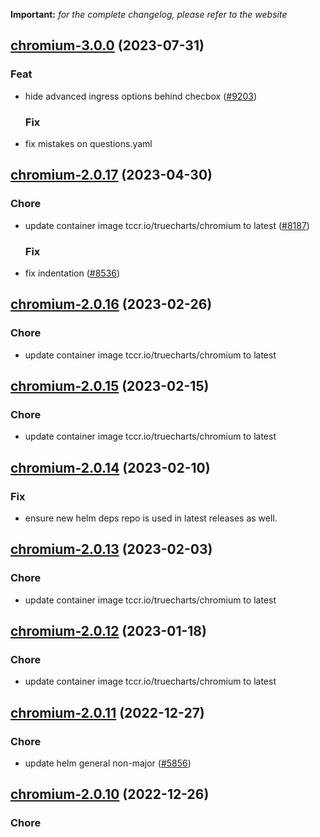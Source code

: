**Important:**
*for the complete changelog, please refer to the website*













## [chromium-3.0.0](https://github.com/truecharts/charts/compare/chromium-2.0.17...chromium-3.0.0) (2023-07-31)

### Feat

- hide advanced ingress options behind checbox ([#9203](https://github.com/truecharts/charts/issues/9203))
  
  ### Fix

- fix mistakes on questions.yaml
  
  


## [chromium-2.0.17](https://github.com/truecharts/charts/compare/chromium-2.0.16...chromium-2.0.17) (2023-04-30)

### Chore

- update container image tccr.io/truecharts/chromium to latest ([#8187](https://github.com/truecharts/charts/issues/8187))
  
  ### Fix

- fix indentation ([#8536](https://github.com/truecharts/charts/issues/8536))
  
  


## [chromium-2.0.16](https://github.com/truecharts/charts/compare/chromium-2.0.15...chromium-2.0.16) (2023-02-26)

### Chore

- update container image tccr.io/truecharts/chromium to latest
  
  


## [chromium-2.0.15](https://github.com/truecharts/charts/compare/chromium-2.0.14...chromium-2.0.15) (2023-02-15)

### Chore

- update container image tccr.io/truecharts/chromium to latest
  
  


## [chromium-2.0.14](https://github.com/truecharts/charts/compare/chromium-desktop-g3-2.0.13...chromium-2.0.14) (2023-02-10)

### Fix

- ensure new helm deps repo is used in latest releases as well.
  
  


## [chromium-2.0.13](https://github.com/truecharts/charts/compare/chromium-desktop-g3-2.0.12...chromium-2.0.13) (2023-02-03)

### Chore

- update container image tccr.io/truecharts/chromium to latest
  
  


## [chromium-2.0.12](https://github.com/truecharts/charts/compare/ungoogled-chromium-2.0.7...chromium-2.0.12) (2023-01-18)

### Chore

- update container image tccr.io/truecharts/chromium to latest
  
  


## [chromium-2.0.11](https://github.com/truecharts/charts/compare/chromium-desktop-g3-2.0.8...chromium-2.0.11) (2022-12-27)

### Chore

- update helm general non-major ([#5856](https://github.com/truecharts/charts/issues/5856))
  
  


## [chromium-2.0.10](https://github.com/truecharts/charts/compare/chromium-desktop-g3-2.0.7...chromium-2.0.10) (2022-12-26)

### Chore

